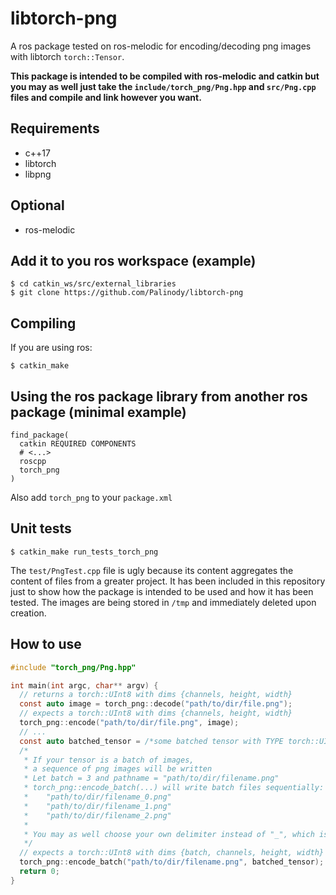 # libtorch-png

A ros package tested on ros-melodic for encoding/decoding png images with libtorch `torch::Tensor`.

**This package is intended to be compiled with ros-melodic and catkin but you may as well just take the `include/torch_png/Png.hpp` and `src/Png.cpp` files and compile and link however you want.**

## Requirements

- c++17
- libtorch
- libpng

## Optional

- ros-melodic

## Add it to you ros workspace (example)

```ssh
$ cd catkin_ws/src/external_libraries
$ git clone https://github.com/Palinody/libtorch-png
```

## Compiling

If you are using ros:
```ssh
$ catkin_make
```

## Using the ros package library from another ros package (minimal example)

```ssh
find_package(
  catkin REQUIRED COMPONENTS
  # <...>
  roscpp
  torch_png
)
```

Also add `torch_png` to your `package.xml`

## Unit tests

```ssh
$ catkin_make run_tests_torch_png
```

The `test/PngTest.cpp` file is ugly because its content aggregates the content of files from a greater project. It has been included in this repository just to show how the package is intended to be used and how it has been tested. The images are being stored in `/tmp` and immediately deleted upon creation.

## How to use

```c
#include "torch_png/Png.hpp"

int main(int argc, char** argv) {
  // returns a torch::UInt8 with dims {channels, height, width}
  const auto image = torch_png::decode("path/to/dir/file.png");
  // expects a torch::UInt8 with dims {channels, height, width}
  torch_png::encode("path/to/dir/file.png", image);
  // ...
  const auto batched_tensor = /*some batched tensor with TYPE torch::UInt8 and DIMS {batch, channels, height, width}*/
  /*
   * If your tensor is a batch of images, 
   * a sequence of png images will be written
   * Let batch = 3 and pathname = "path/to/dir/filename.png"
   * torch_png::encode_batch(...) will write batch files sequentially:
   *    "path/to/dir/filename_0.png"
   *    "path/to/dir/filename_1.png"
   *    "path/to/dir/filename_2.png"
   *
   * You may as well choose your own delimiter instead of "_", which is the default one.
   */
  // expects a torch::UInt8 with dims {batch, channels, height, width}
  torch_png::encode_batch("path/to/dir/filename.png", batched_tensor);
  return 0;
}
```